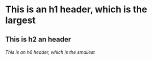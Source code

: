 # This is an h1 header, which is the largest
## This is h2 an header
###### This is an h6 header, which is the smallest
